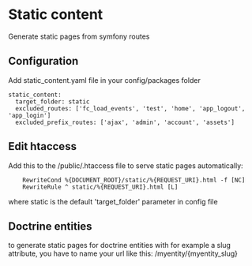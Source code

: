 # Static content
Generate static pages from symfony routes

## Configuration
Add static_content.yaml file in your config/packages folder

```
static_content:
  target_folder: static
  excluded_routes: ['fc_load_events', 'test', 'home', 'app_logout', 'app_login']
  excluded_prefix_routes: ['ajax', 'admin', 'account', 'assets']
```

## Edit htaccess 
Add this to the /public/.htaccess file to serve static pages automatically:

```
    RewriteCond %{DOCUMENT_ROOT}/static/%{REQUEST_URI}.html -f [NC]
    RewriteRule ^ static/%{REQUEST_URI}.html [L]
```    

where static is the default 'target_folder' parameter in config file

## Doctrine entities
to generate static pages for doctrine entities with for example a slug attribute,
you have to name your url like this: 
    /myentity/{myentity_slug}